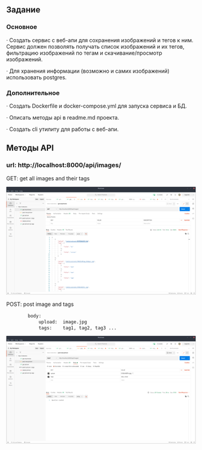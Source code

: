 ## Задание

### Основное

· Создать сервис с веб-апи для сохранения изображений и тегов к ним. Сервис должен позволять получать список изображений и их тегов, фильтрацию изображений по тегам и скачивание/просмотр изображений.

· Для хранения информации (возможно и самих изображений) использовать postgres.

### Дополнительное

· Создать Dockerfile и docker-compose.yml для запуска сервиса и БД.

· Описать методы api в readme.md проекта.

· Создать cli утилиту для работы с веб-апи.

## Методы API

### url: http://localhost:8000/api/images/

GET: get all images and their tags

![Image alt](https://github.com/ZharkovMihail/test_task_KT/blob/master/screenshots_for_readme/get_all_pictures.png)

POST: post image and tags
            
            body:
                upload:  image.jpg  
                tags:    tag1, tag2, tag3 ...

![Image alt](https://github.com/ZharkovMihail/test_task_KT/blob/master/screenshots_for_readme/post_new_picture.png)
